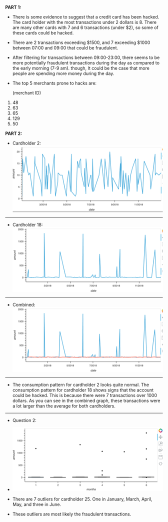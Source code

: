
**PART 1:**
- There is some evidence to suggest that a credit card has been hacked. The card holder with the most transactions under 2 dollars is 8. There are many other cards with 7 and 6 transactions (under $2), so some of these cards could be hacked.

- There are 2 transactions exceeding $1500, and 7 exceeding $1000 between 07:00 and 09:00 that could be fraudulent.
- After filtering for transactions between 09:00-23:00, there seems to be more potentially fraudulent transactions during the day as compared to the early morning (7-9 am). though, It could be the case that more people are spending more money during the day.

- The top 5 merchants prone to hacks are: 
    
    (merchant ID)
1. 48
2. 63
3. 65
4. 129
5. 50

**PART 2:**

- Cardholder 2:
![2](Images/2.png)
---
- Cardholder 18:
![18](Images/18.png)
---
- Combined:
![2,18](Images/2,18.png)
---
- The consumption pattern for cardholder 2 looks quite normal. The consumption pattern for cardholder 18 shows signs that the account could be hacked. This is because there were 7 transactions over 1000 dollars. As you can see in the combined graph, these transactions were a lot larger than the average for both cardholders.
---
- Question 2:

- ![25](Images/25.png)

- There are 7 outliers for cardholder 25. One in January, March, April, May, and three in June.
- These outliers are most likely the fraudulent transactions.
